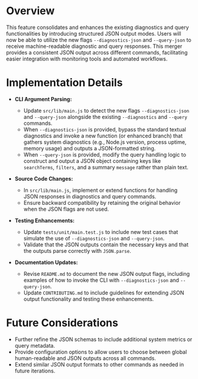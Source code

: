 # Overview
This feature consolidates and enhances the existing diagnostics and query functionalities by introducing structured JSON output modes. Users will now be able to utilize the new flags `--diagnostics-json` and `--query-json` to receive machine-readable diagnostic and query responses. This merger provides a consistent JSON output across different commands, facilitating easier integration with monitoring tools and automated workflows.

# Implementation Details
- **CLI Argument Parsing:**
  - Update `src/lib/main.js` to detect the new flags `--diagnostics-json` and `--query-json` alongside the existing `--diagnostics` and `--query` commands.
  - When `--diagnostics-json` is provided, bypass the standard textual diagnostics and invoke a new function (or enhanced branch) that gathers system diagnostics (e.g., Node.js version, process uptime, memory usage) and outputs a JSON-formatted string.
  - When `--query-json` is provided, modify the query handling logic to construct and output a JSON object containing keys like `searchTerms`, `filters`, and a summary `message` rather than plain text.

- **Source Code Changes:**
  - In `src/lib/main.js`, implement or extend functions for handling JSON responses in diagnostics and query commands.
  - Ensure backward compatibility by retaining the original behavior when the JSON flags are not used.

- **Testing Enhancements:**
  - Update `tests/unit/main.test.js` to include new test cases that simulate the use of `--diagnostics-json` and `--query-json`.
  - Validate that the JSON outputs contain the necessary keys and that the outputs parse correctly with `JSON.parse`.

- **Documentation Updates:**
  - Revise `README.md` to document the new JSON output flags, including examples of how to invoke the CLI with `--diagnostics-json` and `--query-json`.
  - Update `CONTRIBUTING.md` to include guidelines for extending JSON output functionality and testing these enhancements.

# Future Considerations
- Further refine the JSON schemas to include additional system metrics or query metadata.
- Provide configuration options to allow users to choose between global human-readable and JSON outputs across all commands.
- Extend similar JSON output formats to other commands as needed in future iterations.
